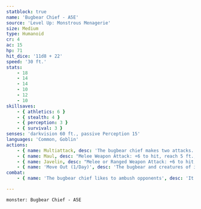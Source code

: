 ```yaml
---
statblock: true
name: 'Bugbear Chief - A5E'
source: 'Level Up: Monstrous Menagerie'
size: Medium
type: Humanoid
cr: 4
ac: 15
hp: 71
hit_dice: '11d8 + 22'
speed: '30 ft.'
stats:
    - 18
    - 14
    - 14
    - 10
    - 12
    - 10
skillsaves:
    - { athletics: 6 }
    - { stealth: 4 }
    - { perception: 3 }
    - { survival: 3 }
senses: 'darkvision 60 ft., passive Perception 15'
languages: 'Common, Goblin'
actions:
    - { name: Multiattack, desc: 'The bugbear chief makes two attacks.' }
    - { name: Maul, desc: "Melee Weapon Attack: +6 to hit, reach 5 ft., one target. Hit: 11 (2d6 + 4) bludgeoning damage, or 18 (4d6 + 4) bludgeoning damage if the target is a creature that is surprised or that can't see the bugbear." }
    - { name: Javelin, desc: "Melee or Ranged Weapon Attack: +6 to hit, reach 5 ft. or range 30/120 ft., one target. Hit: 7 (1d6 + 4) piercing damage, or 14 (3d6 + 4) piercing damage if the target is a creature that is surprised or that can't see the bugbear." }
    - { name: 'Move Out (1/Day)', desc: 'The bugbear and creatures of its choice within 30 feet move up to half their Speed without provoking opportunity attacks.' }
combat:
    - { name: 'The bugbear chief likes to ambush opponents', desc: 'It uses Move Out to allow sudden charges against surprised enemies (or flee when the battle turns against them), and leads from the front, attacking with its maul.' }

---
```

```statblock
monster: Bugbear Chief - A5E
```
